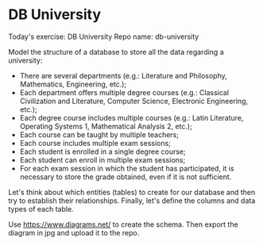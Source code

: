 # DB University

Today's exercise: DB University
Repo name: db-university

Model the structure of a database to store all the data regarding a university:

- There are several departments (e.g.: Literature and Philosophy, Mathematics, Engineering, etc.);
- Each department offers multiple degree courses (e.g.: Classical Civilization and Literature, Computer Science, Electronic Engineering, etc.);
- Each degree course includes multiple courses (e.g.: Latin Literature, Operating Systems 1, Mathematical Analysis 2, etc.);
- Each course can be taught by multiple teachers;
- Each course includes multiple exam sessions;
- Each student is enrolled in a single degree course;
- Each student can enroll in multiple exam sessions;
- For each exam session in which the student has participated, it is necessary to store the grade obtained, even if it is not sufficient.

Let's think about which entities (tables) to create for our database and then try to establish their relationships. Finally, let's define the columns and data types of each table.

Use https://www.diagrams.net/ to create the schema. Then export the diagram in jpg and upload it to the repo.
